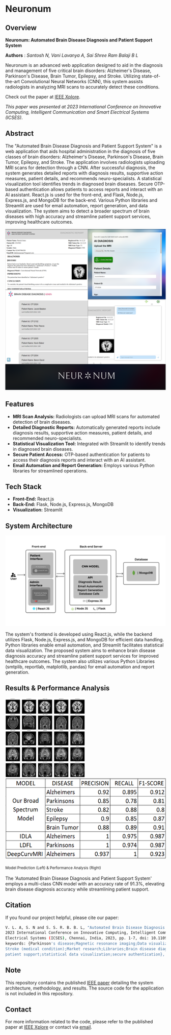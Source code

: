 # Neuronum

## Overview
**Neuronum: Automated Brain Disease Diagnosis and Patient Support System**

**Authors** : *Santosh N, Vani Lavanya A, Sai Shree Ram Balaji B L*

Neuronum is an advanced web application designed to aid in the diagnosis and management of five critical brain disorders: Alzheimer's Disease, Parkinson's Disease, Brain Tumor, Epilepsy, and Stroke. Utilizing state-of-the-art Convolutional Neural Networks (CNN), this system assists radiologists in analyzing MRI scans to accurately detect these conditions.

Check out the paper at [IEEE Xplore](https://ieeexplore.ieee.org/document/10465514).

*This paper was presented at 2023 International Conference on Innovative Computing, Intelligent Communication and Smart Electrical Systems (ICSES)*.

## Abstract
The "Automated Brain Disease Diagnosis and Patient Support System" is a web application that aids hospital administration in the diagnosis of five classes of brain disorders: Alzheimer's Disease, Parkinson's Disease, Brain Tumor, Epilepsy, and Stroke. The application involves radiologists uploading MRI scans for detection through a CNN. After successful diagnosis, the system generates detailed reports with diagnosis results, supportive action measures, patient details, and recommends neuro-specialists. A statistical visualization tool identifies trends in diagnosed brain diseases. Secure OTP-based authentication allows patients to access reports and interact with an AI assistant. React.js is used for the front-end, and Flask, Node.js, Express.js, and MongoDB for the back-end. Various Python libraries and Streamlit are used for email automation, report generation, and data visualization. The system aims to detect a broader spectrum of brain diseases with high accuracy and streamline patient support services, improving healthcare outcomes.

![Neuronum Card](https://github.com/SantoshNtrjn/Neuronum/blob/main/assets/spec_card.png)

## Features
- **MRI Scan Analysis:** Radiologists can upload MRI scans for automated detection of brain diseases.
- **Detailed Diagnostic Reports:** Automatically generated reports include diagnosis results, supportive action measures, patient details, and recommended neuro-specialists.
- **Statistical Visualization Tool:** Integrated with Streamlit to identify trends in diagnosed brain diseases.
- **Secure Patient Access:** OTP-based authentication for patients to access their diagnosis reports and interact with an AI assistant.
- **Email Automation and Report Generation:** Employs various Python libraries for streamlined operations.

## Tech Stack
- **Front-End:** React.js
- **Back-End:** Flask, Node.js, Express.js, MongoDB
- **Visualization:** Streamlit

## System Architecture
![System Architecture](https://github.com/SantoshNtrjn/Neuronum/blob/main/assets/arch.png)

The system's frontend is developed using React.js, while the backend utilizes Flask, Node.js, Express.js, and MongoDB for efficient data handling. Python libraries enable email automation, and Streamlit facilitates statistical data visualization. The proposed system aims to enhance brain disease diagnosis accuracy and streamline patient support services for improved healthcare outcomes. 
The system also utilizes various Python Libraries (smtplib, reportlab, matplotlib, pandas) for email automation and report generation. 

## Results & Performance Analysis
<img src="https://github.com/SantoshNtrjn/Neuronum/blob/main/assets/model_prediction.png" alt="Model Prediction" width="250" height="250"> <img src="https://github.com/SantoshNtrjn/Neuronum/blob/main/assets/performance.png" alt="Performance Analysis" width="550" height="250">

<sub>Model Prediction (Left) & Performance Analysis (Right)<sub>

The 'Automated Brain Disease Diagnosis and Patient Support System' employs a multi-class CNN model with an accuracy rate of 91.3%, elevating brain disease diagnosis accuracy while streamlining patient support.
## Citation
If you found our project helpful, please cite our paper:
```bash
V. L. A, S. N and S. S. R. B. B. L, "Automated Brain Disease Diagnosis and Patient Support System,"
2023 International Conference on Innovative Computing, Intelligent Communication and Smart
Electrical Systems (ICSES), Chennai, India, 2023, pp. 1-7, doi: 10.1109/ICSES60034.2023.10465514.
keywords: {Parkinson's disease;Magnetic resonance imaging;Data visualization;Authentication;
Stroke (medical condition);Market research;Libraries;Brain disease diagnosis;CNN;web application;
patient support;statistical data visualization;secure authentication},
```
## Note
This repository contains the published [IEEE paper](https://ieeexplore.ieee.org/document/10465514) detailing the system architecture, methodology, and results. The source code for the application is not included in this repository.

## Contact
For more information related to the code, please refer to the published paper at [IEEE Xplore](https://ieeexplore.ieee.org/document/10465514) or contact via [email](mailto:santoshpn03@gmail.com).
